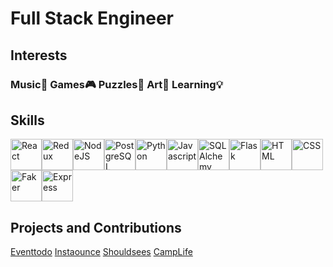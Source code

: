 # Full Stack Engineer
## Interests
### Music:musical_note:  Games:video_game:  Puzzles:jigsaw: Art:art: Learning:bulb:

## Skills
<img src="https://upload.wikimedia.org/wikipedia/commons/thumb/a/a7/React-icon.svg/2300px-React-icon.svg.png" alt="React" width="50"/><img src="https://miro.medium.com/max/312/1*SRL22ADht1NU4LXUeU4YVg.png" alt="Redux" width="50"/><img src="https://pngset.com/images/node-js-nodejs-number-symbol-text-recycling-symbol-transparent-png-1383018.png" alt="NodeJS" width="50"/><img src="https://user-images.githubusercontent.com/24623425/36042969-f87531d4-0d8a-11e8-9dee-e87ab8c6a9e3.png" alt="PostgreSQL" width="50"/><img src="https://upload.wikimedia.org/wikipedia/commons/thumb/0/0a/Python.svg/1200px-Python.svg.png" alt="Python" width="50"/><img src="https://cdn.iconscout.com/icon/free/png-256/javascript-2752148-2284965.png" alt="Javascript" width="50"/><img src="https://lms.techxyte.com/assets/technologies-logos/274/3.png" alt="SQLAlchemy" width="50"/><img src="https://sooftware.io/static/13c286ed78e56cb5a139e269d8eaea5f/fe339/flask.png" alt="Flask" width="50"/><img src="https://cdn-icons-png.flaticon.com/512/732/732212.png" alt="HTML" width="50"/><img src="https://cdn4.iconfinder.com/data/icons/iconsimple-programming/512/css-512.png" alt="CSS" width="50"/><img src="https://user-images.githubusercontent.com/88516795/164551206-85a53ec1-0da9-4432-9822-ce40c6a3f16e.png" alt="Faker" width="50"/><img src="https://res.cloudinary.com/practicaldev/image/fetch/s--rQS9VcWG--/c_imagga_scale,f_auto,fl_progressive,h_720,q_auto,w_1280/https://dev-to-uploads.s3.amazonaws.com/uploads/articles/zojuy79lo3fn3qdt7g6p.png" alt="Express" width="50"/>

## Projects and Contributions
[Eventtodo](https://eventtodo.herokuapp.com/)
[Instaounce](https://instaounce-clone.herokuapp.com/login)
[Shouldsees](https://shouldsees.herokuapp.com/)
[CampLife](https://camplife1.herokuapp.com/)
